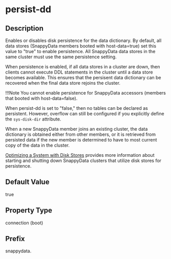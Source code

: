 
# persist-dd

## Description

Enables or disables disk persistence for the data dictionary. By default, all data stores (SnappyData members booted with host-data=true) set this value to "true" to enable persistence. All SnappyData data stores in the same cluster must use the same persistence setting.

When persistence is enabled, if all data stores in a cluster are down, then clients cannot execute DDL statements in the cluster until a data store becomes available. This ensures that the persisent data dictionary can be recovered when the final data store rejoins the cluster.


!!!Note 
	You cannot enable persistence for SnappyData accessors (members that booted with host-data=false). </p>

When persist-dd is set to "false," then no tables can be declared as persistent. However, overflow can still be configured if you explicitly define the `sys-disk-dir` attribute.

When a new SnappyData member joins an existing cluster, the data dictionary is obtained either from other members, or it is retrieved from persisted data if the new member is determined to have to most current copy of the data in the cluster.

[Optimizing a System with Disk Stores](../../concepts/tables/persisting_table_data/running_system_with_disk_stores.md#running_system_with_disk_stores) provides more information about starting and shutting down SnappyData clusters that utilize disk stores for persistence.

## Default Value

true

## Property Type

connection (boot)

## Prefix

snappydata.
